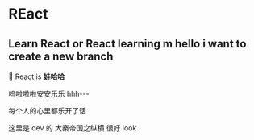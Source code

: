 # REact
Learn React or React learning m
hello i want to  create a new branch
---

React is **娃哈哈**

呜啦啦啦安安乐乐
hhh---

每个人的心里都乐开了话

这里是 dev 的
大秦帝国之纵横 很好 look